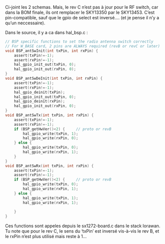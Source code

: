 Ci-joint les 2 schemas. Mais, le rev C n’est pas à jour pour le RF switch, car dans la BOM finale, ils ont remplacer le SKY13350 par le SKY13453. C’est pin-compatible, sauf que le gpio de select est inversé…. (et je pense il n’y a qu’un neccessaire).
 
Dans le source, il y a ca dans hal_bsp.c :
```c
// BSP specific functions to set the radio antenna switch correctly
// For W_BASE card, 2 pins are ALWAYS required (revB or revC or later)
void BSP_antSwInit(int txPin, int rxPin) {
    assert(txPin!=-1);
    assert(rxPin!=-1);
    hal_gpio_init_out(txPin, 0);
    hal_gpio_init_out(rxPin, 0);
}
void BSP_antSwDeInit(int txPin, int rxPin) {
    assert(txPin!=-1);
    assert(rxPin!=-1);
    hal_gpio_deinit(txPin);
    hal_gpio_init_out(txPin, 0);
    hal_gpio_deinit(rxPin);
    hal_gpio_init_out(rxPin, 0);
}
void BSP_antSwTx(int txPin, int rxPin) {
    assert(txPin!=-1);
    assert(rxPin!=-1);
    if (BSP_getHwVer()<2) {     // proto or revB
        hal_gpio_write(txPin, 1);
        hal_gpio_write(rxPin, 0);
    } else {
        hal_gpio_write(txPin, 0);
        hal_gpio_write(rxPin, 1);
    }
}
void BSP_antSwRx(int txPin, int rxPin) {
    assert(txPin!=-1);
    assert(rxPin!=-1);
    if (BSP_getHwVer()<2) {     // proto or revB
        hal_gpio_write(txPin, 0);
        hal_gpio_write(rxPin, 1);
    } else {
        hal_gpio_write(txPin, 1);
        hal_gpio_write(rxPin, 1);
 
    }
}
```
 
Ces functions sont appeles depuis le sx1272-board.c dans le stack lorawan. Tu note que pour le rev C, le sens du ‘txPin’ est inversé vis-à-vis le rev B, et le rxPin n’est plus utilisé mais reste à 1…
 
